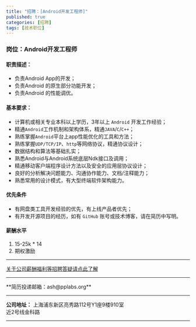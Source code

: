 ```yaml
---
title: "招聘：[Android开发工程师]"
published: true
categories: [招聘]
tags: [技术职位]
---
```



### 岗位：Android开发工程师
#### 职责描述：
- 负责Android App的开发；
- 负责Android 的原生部分功能开发；
- 负责Android 的性能调优。

#### 基本要求：
- 计算机或相关专业本科以上学历，3年以上 `Android` 开发工作经验；
- 精通`Android`工作机制和架构体系，精通`JAVA`/`C`/`C++`；
- 熟练掌握`Android`平台上app性能优化的工具和方法；
- 熟练掌握`UDP/TCP/IP`、`http`等网络协议，精通协议设计；
- 数据结构和算法等基础扎实；
- 熟悉Android与Android系统底层Ndk接口及调用；
- 精通移动客户端程序设计方法以及安全的应用层协议设计；
- 良好的分析解决问题能力、沟通协作能力、文档/注释能力；
- 熟悉常用的设计模式，有大型终端软件架构能力。

#### 优先条件
- 有网盘类工具开发经验的优先，有上线产品者优先；
- 有开发开源项目的经历，如有 `GitHub` 账号或技术博客，请在简历中写明。

#### 薪酬水平
1. 15-25k * 14
2. 期权激励
<hr>

[关于公司薪酬福利等招聘答疑请点此了解](http://ashma.info/2019/03/01/Q&A-of-hiring/)

<hr>
**简历投递邮箱：ash@pplabs.org**

<hr/>

**公司地址：** 上海浦东新区亮秀路112号Y1座9楼910室<br/>
近2号线金科路<br/>

<hr>
